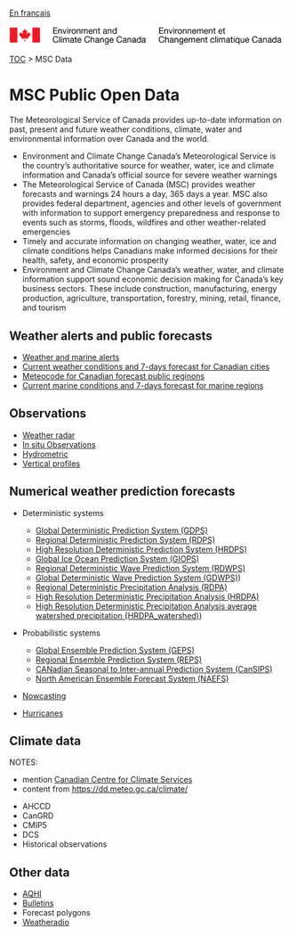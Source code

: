 [En français](readme_fr.md)

![ECCC logo](../img_eccc-logo.png)

[TOC](../readme_en.md) > MSC Data


# MSC Public Open Data

The Meteorological Service of Canada provides up-to-date information on past, present and future weather conditions, climate, water and environmental information over Canada and the world.

* Environment and Climate Change Canada’s Meteorological Service is the country’s authoritative source for weather, water, ice and climate information and Canada’s official source for severe weather warnings
* The Meteorological Service of Canada (MSC) provides weather forecasts and warnings 24 hours a day, 365 days a year. MSC also provides federal department, agencies and other levels of government with information to support emergency preparedness and response to events such as storms, floods, wildfires and other weather-related emergencies
* Timely and accurate information on changing weather, water, ice and climate conditions helps Canadians make informed decisions for their health, safety, and economic prosperity
* Environment and Climate Change Canada’s weather, water, and climate information support sound economic decision making for Canada’s key business sectors. These include construction, manufacturing, energy production, agriculture, transportation, forestry, mining, retail, finance, and tourism

## Weather alerts and public forecasts

* [Weather and marine alerts](pub_forecast/readme_alerts_en)
* [Current weather conditions and 7-days forecast for Canadian cities](pub-forecast/readme_currentweather-cond_en)
* [Meteocode for Canadian forecast public reginons ](pub_forecast/readme_meteocode_en.md)
* [Current marine conditions and 7-days forecast for marine regions](pub_forecast/readme_currentmarine-cond_en)

## Observations 

* [Weather radar](obs_radar/readme_radar_en.md)
* [In situ Observations](obs_station/readme_observation_en.md)
* [Hydrometric](obs_hydrometric/readme_hydrometric_en.md)
* [Vertical profiles](obs_vertical-profiles/readme_forecast-vertical-pfl_en.md)


## Numerical weather prediction forecasts

* Deterministic systems
  * [Global Deterministic Prediction System (GDPS)](nwp_gdps/readme_en.md)
  * [Regional Deterministic Prediction System (RDPS)](nwp_rdps/readme_rdps_en.md)
  * [High Resolution Deterministic Prediction System (HRDPS)](nwp_hrdps/readme_hrdps_en.md)
  * [Global Ice Ocean Prediction System (GIOPS)](nwp_giops/readme_giops_en.md)
  * [Regional Deterministic Wave Prediction System (RDWPS)](nwp_rdwps/readme_rdwps_en.md)
  * [Global Deterministic Wave Prediction System (GDWPS)](nwp_gdwps/readme_gdwps_en.md))
  * [Regional Deterministic Precipitation Analysis (RDPA)](nwp_rdpa/readme_rdps_en.md)
  * [High Resolution Deterministic Precipitation Analysis (HRDPA)](nwp_hrdpa/readme-hrdpa_en.md)
  * [High Resolution Deterministic Precipitation Analysis average watershed precipitation {HRDPA_watershed)](nwp_hrdpa-watershed/readme_hrdpa-watershed_en.md))
* Probabilistic systems
  * [Global Ensemble Prediction System (GEPS)](nwp_geps/readme_geps_en.md)
  * [Regional Ensemble Prediction System (REPS)](nwp_reps/readme_reps_en.md)
  * [CANadian Seasonal to Inter-annual Prediction System (CanSIPS)](nwp_cansips/readme_cansips_en.md)
  * [North American Ensemble Forecast System (NAEFS)](nwp_naefs/readme_naefs_en.md)

* [Nowcasting](nowcasting/geomet-nowcasting_en.md)
* [Hurricanes](hurricanes/geomet-hurricanes_en.md)

## Climate data

NOTES:
- mention [Canadian Centre for Climate Services](https://canada.ca/climate-services)
- content from https://dd.meteo.gc.ca/climate/

* AHCCD
* CanGRD
* CMIP5
* DCS
* Historical observations

## Other data

* [AQHI](aqhi/readme_aqhi_en.md)
* [Bulletins](bulletins/readme_bulletins_en.md)
* Forecast polygons
* [Weatheradio](weatheradio/geomet-weatheradio_en.md)
